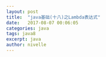 ```yaml
---
layout: post
title:  "java基础(十八)之Lambda表达式"
date:   2017-08-07 00:06:05
categories: java
tags: java8
excerpt: java
author: nivelle
---
```

